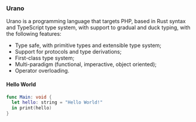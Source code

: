 ### Urano

Urano is a programming language that targets PHP, based in Rust syntax and TypeScript type system, with support
to gradual and duck typing, with the following features:

- Type safe, with primitive types and extensible type system;
- Support for protocols and type derivations;
- First-class type system;
- Multi-paradigm (functional, imperactive, object oriented);
- Operator overloading.

#### Hello World

```swift
func Main: void {
  let hello: string = "Hello World!"
  in print(hello)
}
```
